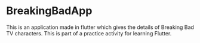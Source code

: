 # BreakingBadApp

This is an application made in flutter which gives the details of Breaking Bad TV characters. This is part of a practice activity for learning Flutter. 
